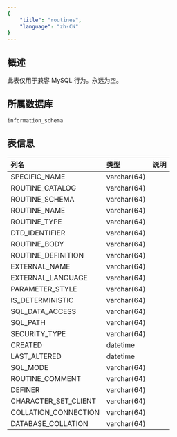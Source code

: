 ```yaml
---
{
    "title": "routines",
    "language": "zh-CN"
}
---
```


<!--
Licensed to the Apache Software Foundation (ASF) under one
or more contributor license agreements.  See the NOTICE file
distributed with this work for additional information
regarding copyright ownership.  The ASF licenses this file
to you under the Apache License, Version 2.0 (the
"License"); you may not use this file except in compliance
with the License.  You may obtain a copy of the License at

  http://www.apache.org/licenses/LICENSE-2.0

Unless required by applicable law or agreed to in writing,
software distributed under the License is distributed on an
"AS IS" BASIS, WITHOUT WARRANTIES OR CONDITIONS OF ANY
KIND, either express or implied.  See the License for the
specific language governing permissions and limitations
under the License.
-->
## 概述

此表仅用于兼容 MySQL 行为。永远为空。

## 所属数据库


`information_schema`


## 表信息

| 列名                 | 类型        | 说明 |
| :------------------- | :---------- | :--- |
| SPECIFIC_NAME        | varchar(64) |      |
| ROUTINE_CATALOG      | varchar(64) |      |
| ROUTINE_SCHEMA       | varchar(64) |      |
| ROUTINE_NAME         | varchar(64) |      |
| ROUTINE_TYPE         | varchar(64) |      |
| DTD_IDENTIFIER       | varchar(64) |      |
| ROUTINE_BODY         | varchar(64) |      |
| ROUTINE_DEFINITION   | varchar(64) |      |
| EXTERNAL_NAME        | varchar(64) |      |
| EXTERNAL_LANGUAGE    | varchar(64) |      |
| PARAMETER_STYLE      | varchar(64) |      |
| IS_DETERMINISTIC     | varchar(64) |      |
| SQL_DATA_ACCESS      | varchar(64) |      |
| SQL_PATH             | varchar(64) |      |
| SECURITY_TYPE        | varchar(64) |      |
| CREATED              | datetime    |      |
| LAST_ALTERED         | datetime    |      |
| SQL_MODE             | varchar(64) |      |
| ROUTINE_COMMENT      | varchar(64) |      |
| DEFINER              | varchar(64) |      |
| CHARACTER_SET_CLIENT | varchar(64) |      |
| COLLATION_CONNECTION | varchar(64) |      |
| DATABASE_COLLATION   | varchar(64) |      |